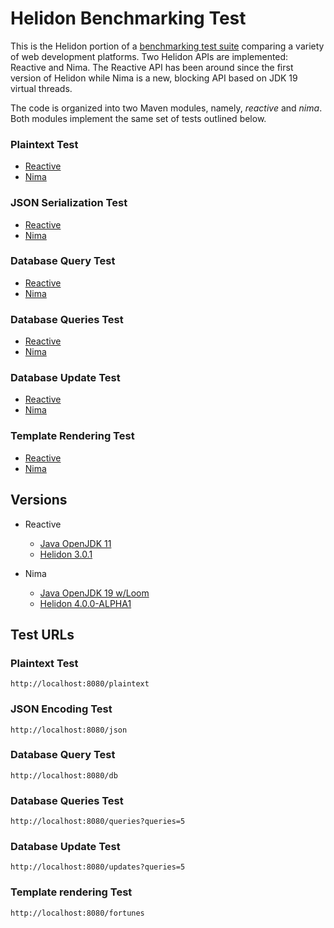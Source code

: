# Helidon Benchmarking Test

This is the Helidon portion of a [benchmarking test suite](../) comparing a variety of web development platforms.
Two Helidon APIs are implemented: Reactive and Nima. The Reactive API has been around since the first
version of Helidon while Nima is a new, blocking API based on JDK 19 virtual threads. 

The code is organized into two Maven modules, namely, *reactive* and *nima*. Both modules implement the
same set of tests outlined below. 

### Plaintext Test

* [Reactive](src/main/java/io/helidon/benchmark/reactive/services/PlainTextService.java)
* [Nima](src/main/java/io/helidon/benchmark/nima/Main.java)

### JSON Serialization Test

* [Reactive](src/main/java/io/helidon/benchmark/reactive/services/JsonService.java)
* [Nima](src/main/java/io/helidon/benchmark/nima/Main.java)

### Database Query Test

* [Reactive](src/main/java/io/helidon/benchmark/reactive/services/DbService.java)
* [Nima](src/main/java/io/helidon/benchmark/nima/services/DbService.java)

### Database Queries Test

* [Reactive](src/main/java/io/helidon/benchmark/reactive/services/DbService.java)
* [Nima](src/main/java/io/helidon/benchmark/nima/services/DbService.java)

### Database Update Test

* [Reactive](src/main/java/io/helidon/benchmark/reactive/services/DbService.java)
* [Nima](src/main/java/io/helidon/benchmark/nima/services/DbService.java)

### Template Rendering Test

* [Reactive](src/main/java/io/helidon/benchmark/reactive/services/FortuneService.java)
* [Nima](src/main/java/io/helidon/benchmark/nima/services/FortuneHandler.java)

## Versions

* Reactive
  * [Java OpenJDK 11](http://openjdk.java.net/)
  * [Helidon 3.0.1](http://helidon.io/)
  
* Nima
  * [Java OpenJDK 19 w/Loom](http://openjdk.java.net/)
  * [Helidon 4.0.0-ALPHA1](http://helidon.io/)

## Test URLs

### Plaintext Test

    http://localhost:8080/plaintext

### JSON Encoding Test

    http://localhost:8080/json

### Database Query Test

    http://localhost:8080/db

### Database Queries Test

    http://localhost:8080/queries?queries=5

### Database Update Test

    http://localhost:8080/updates?queries=5

### Template rendering Test

    http://localhost:8080/fortunes
